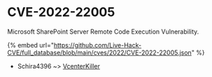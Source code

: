 # CVE-2022-22005

Microsoft SharePoint Server Remote Code Execution Vulnerability.

{% embed url="https://github.com/Live-Hack-CVE/full_database/blob/main/cves/2022/CVE-2022-22005.json" %}


* Schira4396 ~> [VcenterKiller](https://zeste.alice-snow.ru/2022/database/cve-2022-22005/vcenterkiller-schira4396)